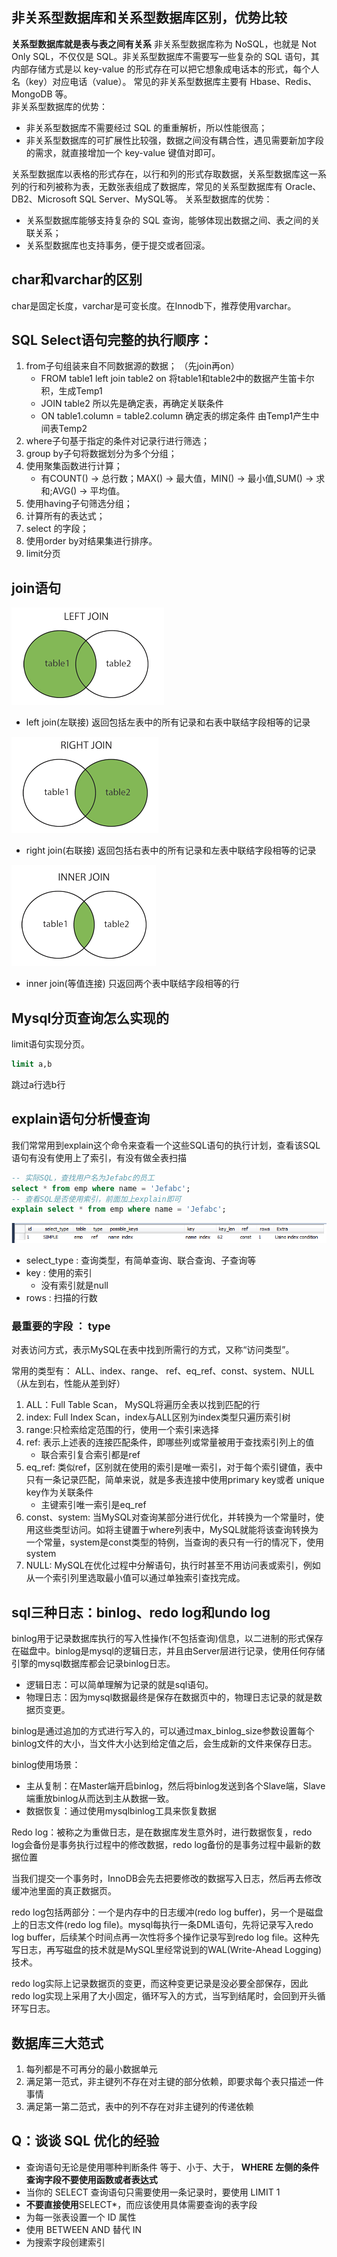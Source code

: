 ## 非关系型数据库和关系型数据库区别，优势比较
**关系型数据库就是表与表之间有关系**
非关系型数据库称为 NoSQL，也就是 Not Only SQL，不仅仅是 SQL。非关系型数据库不需要写一些复杂的 SQL 语句，其内部存储方式是以 key-value 的形式存在可以把它想象成电话本的形式，每个人名（key）对应电话（value）。 常见的非关系型数据库主要有 Hbase、Redis、MongoDB 等。     
非关系型数据库的优势：
* 非关系型数据库不需要经过 SQL 的重重解析，所以性能很高；      
* 非关系型数据库的可扩展性比较强，数据之间没有耦合性，遇见需要新加字段的需求，就直接增加一个 key-value 键值对即可。       

关系型数据库以表格的形式存在，以行和列的形式存取数据，关系型数据库这一系列的行和列被称为表，无数张表组成了数据库，常见的关系型数据库有 Oracle、DB2、Microsoft SQL Server、MySQL等。
关系型数据库的优势：
* 关系型数据库能够支持复杂的 SQL 查询，能够体现出数据之间、表之间的关联关系；
* 关系型数据库也支持事务，便于提交或者回滚。

## char和varchar的区别
char是固定长度，varchar是可变长度。在Innodb下，推荐使用varchar。

## SQL Select语句完整的执行顺序：

1. from子句组装来自不同数据源的数据； （先join再on）
    * FROM table1 left join table2 on 将table1和table2中的数据产生笛卡尔积，生成Temp1
    * JOIN table2 所以先是确定表，再确定关联条件
    * ON table1.column = table2.column 确定表的绑定条件 由Temp1产生中间表Temp2
2. where子句基于指定的条件对记录行进行筛选；
3. group by子句将数据划分为多个分组；
4. 使用聚集函数进行计算；
    * 有COUNT() -> 总行数；MAX() -> 最大值，MIN() -> 最小值,SUM() -> 求和;AVG() -> 平均值。
5. 使用having子句筛选分组；
6. 计算所有的表达式；
7. select 的字段；
8. 使用order by对结果集进行排序。
9. limit分页

## join语句

![img.png](left.png)
* left join(左联接) 返回包括左表中的所有记录和右表中联结字段相等的记录
  
![img.png](right.png)
* right join(右联接) 返回包括右表中的所有记录和左表中联结字段相等的记录
  
![img.png](inner.png)
* inner join(等值连接) 只返回两个表中联结字段相等的行

## Mysql分页查询怎么实现的
limit语句实现分页。

```sql
limit a,b
```

跳过a行选b行

## explain语句分析慢查询
我们常常用到explain这个命令来查看一个这些SQL语句的执行计划，查看该SQL语句有没有使用上了索引，有没有做全表扫描

```sql
-- 实际SQL，查找用户名为Jefabc的员工
select * from emp where name = 'Jefabc';
-- 查看SQL是否使用索引，前面加上explain即可
explain select * from emp where name = 'Jefabc';
```

![img.png](explain.png)

* select_type : 查询类型，有简单查询、联合查询、子查询等
* key : 使用的索引
    * 没有索引就是null
* rows : 扫描的行数

### 最重要的字段 ： type

对表访问方式，表示MySQL在表中找到所需行的方式，又称“访问类型”。

常用的类型有： ALL、index、range、 ref、eq_ref、const、system、NULL（从左到右，性能从差到好）
1. ALL：Full Table Scan， MySQL将遍历全表以找到匹配的行
2. index: Full Index Scan，index与ALL区别为index类型只遍历索引树
3. range:只检索给定范围的行，使用一个索引来选择
4. ref: 表示上述表的连接匹配条件，即哪些列或常量被用于查找索引列上的值
    * 联合索引复合索引都是ref
5. eq_ref: 类似ref，区别就在使用的索引是唯一索引，对于每个索引键值，表中只有一条记录匹配，简单来说，就是多表连接中使用primary key或者 unique key作为关联条件
    * 主键索引唯一索引是eq_ref
6. const、system: 当MySQL对查询某部分进行优化，并转换为一个常量时，使用这些类型访问。如将主键置于where列表中，MySQL就能将该查询转换为一个常量，system是const类型的特例，当查询的表只有一行的情况下，使用system
7. NULL: MySQL在优化过程中分解语句，执行时甚至不用访问表或索引，例如从一个索引列里选取最小值可以通过单独索引查找完成。

## sql三种日志：binlog、redo log和undo log
binlog用于记录数据库执行的写入性操作(不包括查询)信息，以二进制的形式保存在磁盘中。binlog是mysql的逻辑日志，并且由Server层进行记录，使用任何存储引擎的mysql数据库都会记录binlog日志。

* 逻辑日志：可以简单理解为记录的就是sql语句。
* 物理日志：因为mysql数据最终是保存在数据页中的，物理日志记录的就是数据页变更。

binlog是通过追加的方式进行写入的，可以通过max_binlog_size参数设置每个binlog文件的大小，当文件大小达到给定值之后，会生成新的文件来保存日志。

binlog使用场景：
* 主从复制：在Master端开启binlog，然后将binlog发送到各个Slave端，Slave端重放binlog从而达到主从数据一致。
* 数据恢复：通过使用mysqlbinlog工具来恢复数据

Redo log：被称之为重做日志，是在数据库发生意外时，进行数据恢复，redo log会备份是事务执行过程中的修改数据，redo log备份的是事务过程中最新的数据位置

当我们提交一个事务时，InnoDB会先去把要修改的数据写入日志，然后再去修改缓冲池里面的真正数据页。

redo log包括两部分：一个是内存中的日志缓冲(redo log buffer)，另一个是磁盘上的日志文件(redo log file)。mysql每执行一条DML语句，先将记录写入redo log buffer，后续某个时间点再一次性将多个操作记录写到redo log file。这种先写日志，再写磁盘的技术就是MySQL里经常说到的WAL(Write-Ahead Logging) 技术。

redo log实际上记录数据页的变更，而这种变更记录是没必要全部保存，因此redo log实现上采用了大小固定，循环写入的方式，当写到结尾时，会回到开头循环写日志。

## 数据库三大范式
1. 每列都是不可再分的最小数据单元
2. 满足第一范式，非主键列不存在对主键的部分依赖，即要求每个表只描述一件事情
3. 满足第一第二范式，表中的列不存在对非主键列的传递依赖

## Q：谈谈 SQL 优化的经验
* 查询语句无论是使用哪种判断条件 等于、小于、大于， **WHERE 左侧的条件查询字段不要使用函数或者表达式**
* 当你的 SELECT 查询语句只需要使用一条记录时，要使用 LIMIT 1
* **不要直接使用**SELECT*，而应该使用具体需要查询的表字段
* 为每一张表设置一个 ID 属性
* 使用 BETWEEN AND 替代 IN
* 为搜索字段创建索引



